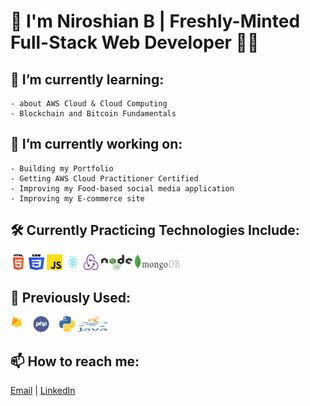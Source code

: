 # 👋 I'm Niroshian B | Freshly-Minted Full-Stack Web Developer 👨‍💻

## 🌱 I’m currently learning:

    - about AWS Cloud & Cloud Computing
    - Blockchain and Bitcoin Fundamentals

## 🔭 I’m currently working on:

    - Building my Portfolio
    - Getting AWS Cloud Practitioner Certified
    - Improving my Food-based social media application
    - Improving my E-commerce site

## 🛠️ Currently Practicing Technologies Include:

<div>
<img src="./images/html-logo.png" height="25px" width="25px">
<img src="./images/css-logo.png" height="25px" width="25px">
<img src="./images/javascript.png" height="25px" width="25px">
<img src="./images/React-icon.svg" height="25px" width="25px">
<img src="./images/redux.png" height="25px" width="25px">
<img src="./images/node-js.png" height="25px" width="50px">
<img src="./images/mongodb-logo.png" height="25px" width="75px">
</div>

## 💭 Previously Used:

<div>
<img src="./images/firebase-logo.png" height="25px" width="20px">
<img src="./images/php.png" height="25px" width="50px">
<img src="./images/python-logo.png" height="25px" width="25px">
<img src="./images/java.svg" height="25px" width="50px">
</div>

## 📫 How to reach me:

<a href = "mailto: niroshian.b@gmail.com">Email</a> | [LinkedIn](http://www.linkedin.com/in/niro-b)

<!--
**niroshian-b/niroshian-b** is a ✨ _special_ ✨ repository because its `README.md` (this file) appears on your GitHub profile.

Here are some ideas to get you started:

-   💬 Ask me about ...
-
-   😄 Pronouns: ...
    -->
